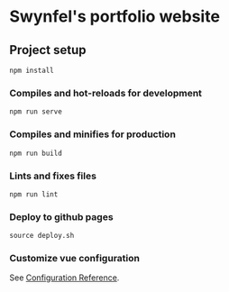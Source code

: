 # Swynfel's portfolio website

## Project setup
```
npm install
```

### Compiles and hot-reloads for development
```
npm run serve
```

### Compiles and minifies for production
```
npm run build
```

### Lints and fixes files
```
npm run lint
```

### Deploy to github pages
```
source deploy.sh
```

### Customize vue configuration
See [Configuration Reference](https://cli.vuejs.org/config/).
